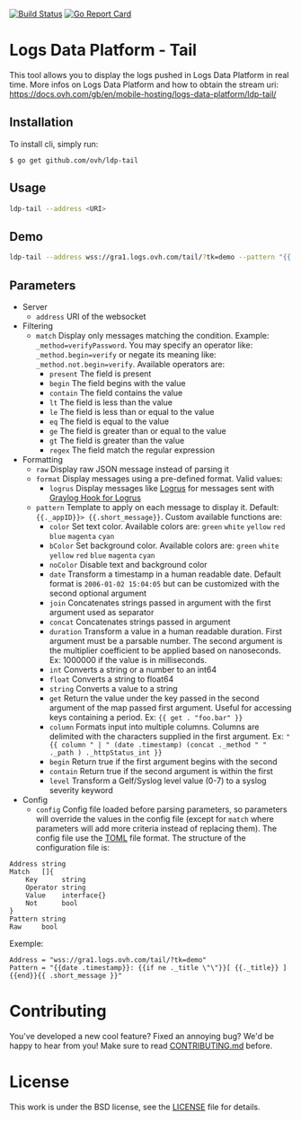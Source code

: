 [![Build Status](https://travis-ci.org/ovh/ldp-tail.svg?branch=master)](https://travis-ci.org/ovh/ldp-tail)
[![Go Report Card](https://goreportcard.com/badge/github.com/ovh/ldp-tail)](https://goreportcard.com/report/github.com/ovh/ldp-tail)

Logs Data Platform - Tail
=========================

This tool allows you to display the logs pushed in Logs Data Platform in real time.
More infos on Logs Data Platform and how to obtain the stream uri: https://docs.ovh.com/gb/en/mobile-hosting/logs-data-platform/ldp-tail/


Installation
------------
To install cli, simply run:
```
$ go get github.com/ovh/ldp-tail
```

Usage
-----
```sh
ldp-tail --address <URI>
```

Demo
----
```sh
ldp-tail --address wss://gra1.logs.ovh.com/tail/?tk=demo --pattern "{{ .short_message }}"
```

Parameters
----------
* Server
  * `address` URI of the websocket
* Filtering
  * `match` Display only messages matching the condition. Example: `_method=verifyPassword`. You may specify an operator like: `_method.begin=verify` or negate its meaning like: `_method.not.begin=verify`. Available operators are:
    * `present` The field is present
    * `begin` The field begins with the value
    * `contain` The field contains the value
    * `lt` The field is less than the value
    * `le` The field is less than or equal to the value
    * `eq` The field is equal to the value
    * `ge` The field is greater than or equal to the value
    * `gt` The field is greater than the value
    * `regex` The field match the regular expression
* Formatting
  * `raw` Display raw JSON message instead of parsing it
  * `format` Display messages using a pre-defined format. Valid values:
    * `logrus` Display messages like [Logrus](https://github.com/sirupsen/logrus) for messages sent with [Graylog Hook for Logrus](https://github.com/gemnasium/logrus-graylog-hook/)
  * `pattern` Template to apply on each message to display it. Default: `{{._appID}}> {{.short_message}}`. Custom available functions are:
    * `color` Set text color. Available colors are: `green` `white` `yellow` `red` `blue` `magenta` `cyan`
    * `bColor` Set background color. Available colors are: `green` `white` `yellow` `red` `blue` `magenta` `cyan`
    * `noColor` Disable text and background color
    * `date` Transform a timestamp in a human readable date. Default format is `2006-01-02 15:04:05` but can be customized with the second optional argument
    * `join` Concatenates strings passed in argument with the first argument used as separator
    * `concat` Concatenates strings passed in argument
    * `duration` Transform a value in a human readable duration. First argument must be a parsable number. The second argument is the multiplier coefficient to be applied based on nanoseconds. Ex: 1000000 if the value is in milliseconds.
    * `int` Converts a string or a number to an int64
    * `float` Converts a string to float64
    * `string` Converts a value to a string
    * `get` Return the value under the key passed in the second argument of the map passed first argument. Useful for accessing keys containing a period. Ex: `{{ get . "foo.bar" }}`
    * `column` Formats input into multiple columns. Columns are delimited with the characters supplied in the first argument. Ex: `"{{ column " | " (date .timestamp) (concat ._method " " ._path ) ._httpStatus_int }}`
    * `begin` Return true if the first argument begins with the second
    * `contain` Return true if the second argument is within the first
    * `level` Transform a Gelf/Syslog level value (0-7) to a syslog severity keyword
* Config
  * `config` Config file loaded before parsing parameters, so parameters will override the values in the config file (except for `match` where parameters will add more criteria instead of replacing them). The config file use the [TOML](https://github.com/toml-lang/toml) file format. The structure of the configuration file is:
```
Address string
Match   []{
    Key      string
    Operator string
    Value    interface{}
    Not      bool
}
Pattern string
Raw     bool
```
Exemple:
```
Address = "wss://gra1.logs.ovh.com/tail/?tk=demo"
Pattern = "{{date .timestamp}}: {{if ne ._title \"\"}}[ {{._title}} ] {{end}}{{ .short_message }}"
```

# Contributing

You've developed a new cool feature? Fixed an annoying bug? We'd be happy
to hear from you! Make sure to read [CONTRIBUTING.md](./CONTRIBUTING.md) before.

# License

This work is under the BSD license, see the [LICENSE](LICENSE) file for details.
